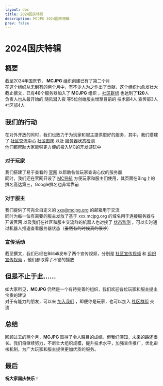 ```yaml
---
layout: doc
title: 2024国庆特辑
description: MCJPG 2024国庆特辑
prev: false
---
```

# 2024国庆特辑
## 概要
截至2024年国庆节， **MCJPG** 组织创建已有了第二个月  
在这个组织从无到有的两个月中，有不少人为之作出了贡献，这个组织也愈发壮大  
截止撰文，已有**40**个服务器加入了 **MCJPG** 组织 ，[社区群组](https://go.flweb.cn/qunmcwp "社区群组") 也达到了**120**人  
负责人也从最开始的 随风潜入夜 等5位创始服主增至目前的 技术部4人 宣传部3人 社区部4人  
## 我们的行动
在对外开放的同时，我们也致力于为玩家和服主提供更好的服务，其中，我们搭建了 [社区交流中心](https://com.mcjpg.org/ "社区交流中心") [社区图床](https://https://image.mcjpg.org/ "社区图床") 以及 [服务器状态检测](https://status.mcjpg.org/ "服务器状态检测")  
他们都帮助大家能够更方便的投入MC的开发游玩中  
### 对于玩家
我们搭建了易于查看的 [官网](/ "官网") 以帮助各位玩家查询心仪的服务器  
同时，我们还在官网开设了 [MC导航](/nav/ "MC导航") 方便玩家和服主们使用，其页面在Bing上的排名高达第三，Google排名也非常靠前
### 对于服主
我们提供了可完全自定义的 xxx@mcjpg.org 的邮箱用于交流  
同时为每一位有需要的服主发放了基于 xxx.mcjpg.org 的域名用于连接服务器与开设官网
以及我们在社区和服主交流群的机器人也对接了 [状态监测](https://status.mcjpg.org "状态监测") ，可以实时通过机器人推送查看服务器状态（~~虽然有的时候真的很吵~~）
### 宣传活动
截至撰文，我们已经在Bilibili发布了两个宣传视频，分别是 [社区宣传视频](https://www.bilibili.com/video/BV1pH4GehErc/ "社区宣传视频") 和 [组织宣传视频](https://www.bilibili.com/video/BV11geceREMb/ "组织宣传视频") ，他们都取得了不错的播放
## 但是不止于此......
如大家所见，**MCJPG** 仍然是一个有待完善的组织，我们欢迎各位玩家和服主提出宝贵的建议  
对于有能力的朋友，可以来 [加入我们](https://docs.qq.com/form/page/DZWhlcXZnZWZVUmhR#/result "加入我们") ，即便你是玩家，也可以加入 [社区群组](https://go.flweb.cn/qunmcwp "社区群组") 交流
## 总结
回顾过去的两个月，**MCJPG** 取得了令人瞩目的成绩。但我们深知，未来的路还很长。我们将继续努力，不断壮大组织规模，提升技术水平，加强宣传推广，优化审核机制，为广大玩家和服主提供更加优质的服务。
## 最后
**祝大家国庆快乐！**